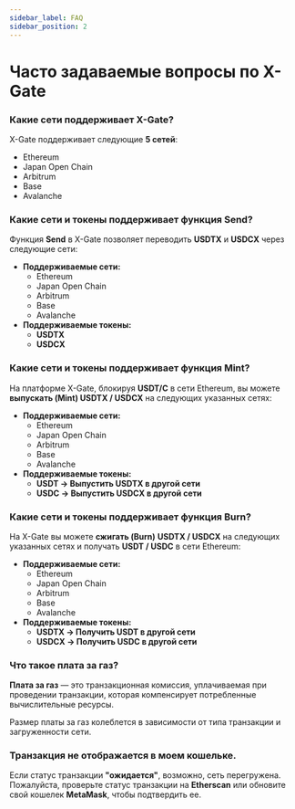 ```yaml
---
sidebar_label: FAQ
sidebar_position: 2
---
```


# Часто задаваемые вопросы по X-Gate

### **Какие сети поддерживает X-Gate?**

X-Gate поддерживает следующие **5 сетей**:

- Ethereum
- Japan Open Chain
- Arbitrum
- Base
- Avalanche

### **Какие сети и токены поддерживает функция Send?**

Функция **Send** в X-Gate позволяет переводить **USDTX** и **USDCX** через следующие сети:

- **Поддерживаемые сети:**
  - Ethereum
  - Japan Open Chain
  - Arbitrum
  - Base
  - Avalanche
- **Поддерживаемые токены:**
  - **USDTX**
  - **USDCX**

### **Какие сети и токены поддерживает функция Mint?**

На платформе X-Gate, блокируя **USDT/C** в сети Ethereum, вы можете **выпускать (Mint) USDTX / USDCX** на следующих указанных сетях:

- **Поддерживаемые сети:**
  - Ethereum
  - Japan Open Chain
  - Arbitrum
  - Base
  - Avalanche
- **Поддерживаемые токены:**
  - **USDT → Выпустить USDTX в другой сети**
  - **USDC → Выпустить USDCX в другой сети**

### **Какие сети и токены поддерживает функция Burn?**

На X-Gate вы можете **сжигать (Burn)** **USDTX / USDCX** на следующих указанных сетях и получать **USDT / USDC** в сети Ethereum:

- **Поддерживаемые сети:**
  - Ethereum
  - Japan Open Chain
  - Arbitrum
  - Base
  - Avalanche
- **Поддерживаемые токены:**
  - **USDTX → Получить USDT в другой сети**
  - **USDCX → Получить USDC в другой сети**

### **Что такое плата за газ?**

**Плата за газ** — это транзакционная комиссия, уплачиваемая при проведении транзакции, которая компенсирует потребленные вычислительные ресурсы.

Размер платы за газ колеблется в зависимости от типа транзакции и загруженности сети.

### **Транзакция не отображается в моем кошельке.**

Если статус транзакции **"ожидается"**, возможно, сеть перегружена.  
Пожалуйста, проверьте статус транзакции на **Etherscan** или обновите свой кошелек **MetaMask**, чтобы подтвердить ее.